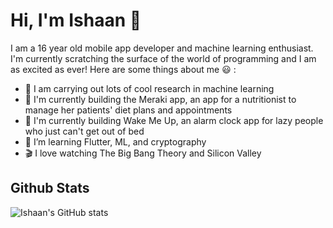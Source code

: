 # Hi, I'm Ishaan 👋

<!--
**ishaan-arya/ishaan-arya** is a ✨ _special_ ✨ repository because its `README.md` (this file) appears on your GitHub profile.
Here are some ideas to get you started:

- 🔭 I’m currently working on ...
- 🌱 I’m currently learning ...
- 👯 I’m looking to collaborate on ...
- 🤔 I’m looking for help with ...
- 💬 Ask me about ...
- 📫 How to reach me: ...
- 😄 Pronouns: ...
- ⚡ Fun fact: ...
-->
I am a 16 year old mobile app developer and machine learning enthusiast.
I'm currently scratching the surface of the world of programming and I am as excited as ever! 
Here are some things about me 😃 :

- 🔭 I am carrying out lots of cool research in machine learning
- 🏥 I'm currently building the Meraki app, an app for a nutritionist to manage her patients' diet plans and appointments
- 📱 I'm currently building Wake Me Up, an alarm clock app for lazy people who just can't get out of bed
- 🌱 I’m learning Flutter, ML, and cryptography
- 🎬 I love watching The Big Bang Theory and Silicon Valley


## Github Stats

![Ishaan's GitHub stats](https://github-readme-stats.vercel.app/api?username=ishaan-arya&show_icons=true&theme=radical)

